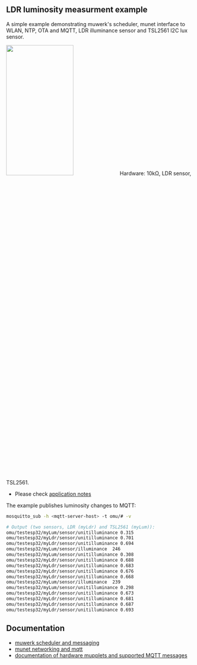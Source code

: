 ## LDR luminosity measurment example 

A simple example demonstrating muwerk's scheduler, munet interface to WLAN, NTP, OTA and MQTT, LDR illuminance sensor and TSL2561 I2C lux sensor. 

<img src="https://github.com/muwerk/mupplets/blob/master/Resources/light.png" width="60%" height="30%">
Hardware: 10kΩ, LDR sensor, TSL2561.

* Please check [application notes](https://github.com/muwerk/mupplets#ldrh)

The example publishes luminosity changes to MQTT:

```bash
mosquitto_sub -h <mqtt-server-host> -t omu/# -v

# Output (two sensors, LDR (myLdr) and TSL2561 (myLum)):
omu/testesp32/myLum/sensor/unitilluminance 0.315
omu/testesp32/myLdr/sensor/unitilluminance 0.701
omu/testesp32/myLdr/sensor/unitilluminance 0.694
omu/testesp32/myLum/sensor/illuminance  246
omu/testesp32/myLum/sensor/unitilluminance 0.308
omu/testesp32/myLdr/sensor/unitilluminance 0.688
omu/testesp32/myLdr/sensor/unitilluminance 0.683
omu/testesp32/myLdr/sensor/unitilluminance 0.676
omu/testesp32/myLdr/sensor/unitilluminance 0.668
omu/testesp32/myLum/sensor/illuminance  239
omu/testesp32/myLum/sensor/unitilluminance 0.298
omu/testesp32/myLdr/sensor/unitilluminance 0.673
omu/testesp32/myLdr/sensor/unitilluminance 0.681
omu/testesp32/myLdr/sensor/unitilluminance 0.687
omu/testesp32/myLdr/sensor/unitilluminance 0.693
```

## Documentation

* [muwerk scheduler and messaging](https://github.com/muwerk/muwerk)
* [munet networking and mqtt](https://github.com/muwerk/munet)
* [documentation of hardware mupplets and supported MQTT messages](https://github.com/muwerk/mupplets)
